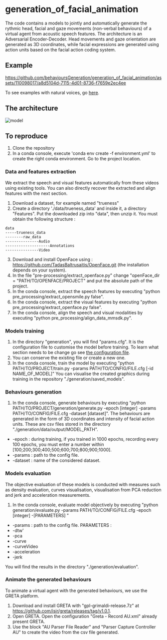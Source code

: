 # generation_of_facial_animation

The code contains a models to jointly and automatically generate the rythmic head, facial and gaze movements (non-verbal behaviours) of a virtual agent from acoustic speech features. The architecture is an Adversarial Encoder-Decoder. Head movements and gaze orientation are generated as 3D coordinates, while facial expressions are generated using action units based on the facial action coding system. 

## Example


https://github.com/behavioursGeneration/generation_of_facial_animation/assets/110098017/a8d5104d-7115-4d01-8736-f7659e2ec4ee

To see examples with natural voices, go [here](https://www.youtube.com/playlist?list=PLRyxHB7gYN-BPB6RvTt2xPE9nwLuMq2yD).

## The architecture 
![model](https://github.com/behavioursGeneration/generation_of_facial_animation/assets/110098017/69b9be4d-a048-47db-8d5d-f8996821c802)

## To reproduce
1. Clone the repository
2. In a conda console, execute 'conda env create -f environment.yml' to create the right conda environment. Go to the project location.

### Data and features extraction 
We extract the speech and visual features automatically from these videos using existing tools. You can also directly recover the extracted and align features with the next section.

1. Download a dataset, for example named "trueness"
2. Create a directory './data/trueness_data' and inside it, a directory "Features". Put the downloaded zip into "data", then unzip it. You must obtain the following structure :
```
data
-----trueness_data
--------raw_data
---------------Audio
--------------------Annotations
---------------Video
```
3. Download and install OpenFace using : https://github.com/TadasBaltrusaitis/OpenFace.git (the installation depends on your system). 
4. In the file "pre-processing/extract_openface.py" change "openFace_dir = "PATH/TO/OPENFACE/PROJECT" and put the absolute path of the project.
5. In the conda console, extract the speech features by executing "python pre_processing/extract_opensmile.py false".
6. In the conda console, extract the visual features by executing "python pre_processing/extract_openface.py false".
7. In the conda console, align the speech and visual modalities by executing "python pre_processing/align_data_mmsdk.py".
   

### Models training
1. In the directory "generation", you will find "params.cfg". 
It is the configuration file to customise the model before training. 
To learn what section needs to be change go see [the configuration file](docs/config_file.md).
2. You can conserve the existing file or create a new one. 
3. In the conda console, train the model by executing "python PATH/TO/PROJECT/train.py -params PATH/TO/CONFIG/FILE.cfg [-id NAME_OF_MODEL]"
You can visualise the created graphics during training in the repository "./generation/saved_models". 

### Behaviours generation
1. In the conda console, generate behaviours by executing "python PATH/TO/PROJECT/generation/generate.py -epoch [integer] -params PATH/TO/CONFIG/FILE.cfg -dataset [dataset]". The behaviours are generated in the form of 3D coordinates and intensity of facial action units. These are csv files stored in the directory "./generation/data/output/MODEL_PATH".

- -epoch : during training, if you trained in 1000 epochs, recording every 100 epochs, you must enter a number within [100;200;300;400;500;600;700;800;900;1000].
- -params : path to the config file. 
- -dataset : name of the considered dataset. 

### Models evaluation
The objective evaluation of these models is conducted with measures such as density evaluation, curves visualisation, visualisation from PCA reduction and jerk and acceleration measurements. 

1.  In the conda console, evaluate model objectively by executing "python generation/evaluate.py -params PATH/TO/CONFIG/FILE.cfg -epoch [integer] -[PARAMETERS] "

- -params : path to the config file. 
PARAMETERS :
- -dtw'
- -pca
- -curve
- -curveVideo
- -acceleration
- -jerk

You will find the results in the directory "./generation/evaluation".


### Animate the generated behaviours
To animate a virtual agent with the generated behaviours, we use the GRETA platform. 

1. Download and install GRETA with "gpl-grimaldi-release.7z" at https://github.com/isir/greta/releases/tag/v1.0.1.
2. Open GRETA. Open the configuration "Greta - Record AU.xml" already present GRETA. 
3. Use the block "AU Parser File Reader" and "Parser Capture Controller AU" to create the video from the csv file generated. 
